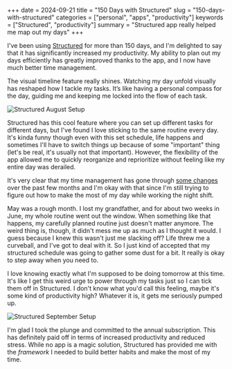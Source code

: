 +++
date = 2024-09-21
title = "150 Days with Structured"
slug = "150-days-with-structured"
categories = ["personal", "apps", "productivity"]
keywords = ["Structured", "productivity"]
summary = "Structured app really helped me map out my days"
+++

I've been using [Structured](https://structured.app/?ref=krabf.com) for more than 150 days, and I'm delighted to say that it has significantly increased my productivity. My ability to plan out my days efficiently has greatly improved thanks to the app, and I now have much better time management.

The visual timeline feature really shines. Watching my day unfold visually has reshaped how I tackle my tasks. It’s like having a personal compass for the day, guiding me and keeping me locked into the flow of each task.

![Structured August Setup](/blog/2024-09-21-150-days-with-structured/structured-august2024.png "Structured August Setup")

Structured has this cool feature where you can set up different tasks for different days, but I've found I love sticking to the same routine every day. It's kinda funny though even with this set schedule, life happens and sometimes I'll have to switch things up because of some "important" thing (let's be real, it's usually not that important). However, the flexibility of the app allowed me to quickly reorganize and reprioritize without feeling like my entire day was derailed.

It's very clear that my time management has gone through [some changes](https://krabf.com/structured/) over the past few months and I'm okay with that since I'm still trying to figure out how to make the most of my day while working the night shift.

May was a rough month. I lost my grandfather, and for about two weeks in June, my whole routine went out the window. When something like that happens, my carefully planned routine just doesn't matter anymore. The weird thing is, though, it didn't mess me up as much as I thought it would. I guess because I knew this wasn't just me slacking off? Life threw me a curveball, and I've got to deal with it. So I just kind of accepted that my structured schedule was going to gather some dust for a bit. It really is okay to step away when you need to.

I love knowing exactly what I'm supposed to be doing tomorrow at this time. It's like I get this weird urge to power through my tasks just so I can tick them off in Structured. I don't know what you'd call this feeling, maybe it's some kind of productivity high? Whatever it is, it gets me seriously pumped up.

![Structured September Setup](/blog/2024-09-21-150-days-with-structured/structured-september2024.png "Structured September Setup")

I'm glad I took the plunge and committed to the annual subscription. This has definitely paid off in terms of increased productivity and reduced stress. While no app is a magic solution, Structured has provided me with the *framework* I needed to build better habits and make the most of my time.